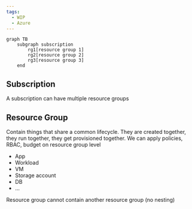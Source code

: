 ```yaml
---
tags:
  - WIP
  - Azure
---
```


```mermaid
graph TB
    subgraph subscription
	    rg1[resource group 1]
	    rg2[resource group 2]
	    rg3[resource group 3]
    end

```

## Subscription

A subscription can have multiple resource groups 

## Resource Group

Contain things that share a common lifecycle. They are created together, they run together, they get provisioned together. We can apply policies, RBAC, budget on resource group level
- App
- Workload 
- VM
- Storage account
- DB
- ...

Resource group cannot contain another resource group (no nesting)